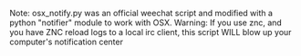 Note: osx_notify.py was an official weechat script and modified with a python "notifier" module to work with OSX.
Warning: If you use znc, and you have ZNC reload logs to a local irc client, this script WILL blow up your computer's notification center
